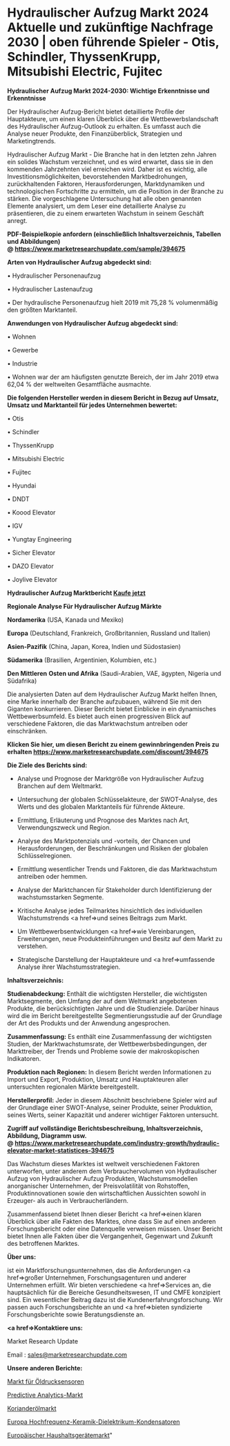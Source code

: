 # Hydraulischer Aufzug Markt 2024 Aktuelle und zukünftige Nachfrage 2030 | oben führende Spieler - Otis, Schindler, ThyssenKrupp, Mitsubishi Electric, Fujitec

<strong>Hydraulischer Aufzug Markt 2024-2030: Wichtige Erkenntnisse und Erkenntnisse</strong>

Der Hydraulischer Aufzug-Bericht bietet detaillierte Profile der Hauptakteure, um einen klaren Überblick über die Wettbewerbslandschaft des Hydraulischer Aufzug-Outlook zu erhalten. Es umfasst auch die Analyse neuer Produkte, den Finanzüberblick, Strategien und Marketingtrends.

Hydraulischer Aufzug Markt - Die Branche hat in den letzten zehn Jahren ein solides Wachstum verzeichnet, und es wird erwartet, dass sie in den kommenden Jahrzehnten viel erreichen wird. Daher ist es wichtig, alle Investitionsmöglichkeiten, bevorstehenden Marktbedrohungen, zurückhaltenden Faktoren, Herausforderungen, Marktdynamiken und technologischen Fortschritte zu ermitteln, um die Position in der Branche zu stärken. Die vorgeschlagene Untersuchung hat alle oben genannten Elemente analysiert, um dem Leser eine detaillierte Analyse zu präsentieren, die zu einem erwarteten Wachstum in seinem Geschäft anregt.

<strong><b>PDF-Beispielkopie anfordern (einschließlich Inhaltsverzeichnis, Tabellen und Abbildungen) @ </b></strong><strong><a href=https://www.marketresearchupdate.com/sample/394675><strong>https://www.marketresearchupdate.com/sample/394675</u></a></strong></strong>

<strong>Arten von Hydraulischer Aufzug abgedeckt sind:</strong>

• Hydraulischer Personenaufzug

• Hydraulischer Lastenaufzug

• Der hydraulische Personenaufzug hielt 2019 mit 75,28 % volumenmäßig den größten Marktanteil.

<strong>Anwendungen von Hydraulischer Aufzug abgedeckt sind:</strong>

• Wohnen

• Gewerbe

• Industrie

• Wohnen war der am häufigsten genutzte Bereich, der im Jahr 2019 etwa 62,04 % der weltweiten Gesamtfläche ausmachte.

<strong>Die folgenden Hersteller werden in diesem Bericht in Bezug auf Umsatz, Umsatz und Marktanteil für jedes Unternehmen bewertet:</strong>

• Otis

• Schindler

• ThyssenKrupp

• Mitsubishi Electric

• Fujitec

• Hyundai

• DNDT

• Koood Elevator

• IGV

• Yungtay Engineering

• Sicher Elevator

• DAZO Elevator

• Joylive Elevator

<strong>Hydraulischer Aufzug Marktbericht <a href=https://www.marketresearchupdate.com/buynow/394675>Kaufe jetzt</a></strong>

<strong>Regionale Analyse Für Hydraulischer Aufzug Märkte</strong>

<strong>Nordamerika</strong> (USA, Kanada und Mexiko)

<strong>Europa</strong> (Deutschland, Frankreich, Großbritannien, Russland und Italien)

<strong>Asien-Pazifik</strong> (China, Japan, Korea, Indien und Südostasien)

<strong>Südamerika</strong> (Brasilien, Argentinien, Kolumbien, etc.)

<strong>Den Mittleren</strong> <strong>Osten und Afrika</strong> (Saudi-Arabien, VAE, ägypten, Nigeria und Südafrika)

Die analysierten Daten auf dem Hydraulischer Aufzug Markt helfen Ihnen, eine Marke innerhalb der Branche aufzubauen, während Sie mit den Giganten konkurrieren. Dieser Bericht bietet Einblicke in ein dynamisches Wettbewerbsumfeld. Es bietet auch einen progressiven Blick auf verschiedene Faktoren, die das Marktwachstum antreiben oder einschränken.

<strong>Klicken Sie hier, um diesen Bericht zu einem gewinnbringenden Preis zu erhalten
</strong><strong><a href=https://www.marketresearchupdate.com/discount/394675>https://www.marketresearchupdate.com/discount/394675</b></u></strong></a>

<strong>Die Ziele des Berichts sind:</strong>

- Analyse und Prognose der Marktgröße von Hydraulischer Aufzug Branchen auf dem Weltmarkt.

- Untersuchung der globalen Schlüsselakteure, der SWOT-Analyse, des Werts und des globalen Marktanteils für führende Akteure.

- Ermittlung, Erläuterung und Prognose des Marktes nach Art, Verwendungszweck und Region.

- Analyse des Marktpotenzials und -vorteils, der Chancen und Herausforderungen, der Beschränkungen und Risiken der globalen Schlüsselregionen.

- Ermittlung wesentlicher Trends und Faktoren, die das Marktwachstum antreiben oder hemmen.

- Analyse der Marktchancen für Stakeholder durch Identifizierung der wachstumsstarken Segmente.

- Kritische Analyse jedes Teilmarktes hinsichtlich des individuellen Wachstumstrends <a href=>und</a> seines Beitrags zum Markt.

- Um Wettbewerbsentwicklungen <a href=>wie</a> Vereinbarungen, Erweiterungen, neue Produkteinführungen und Besitz auf dem Markt zu verstehen.

- Strategische Darstellung der Hauptakteure und <a href=>umfas</a>sende Analyse ihrer Wachstumsstrategien.

<strong>Inhaltsverzeichnis:</strong>

<strong>Studienabdeckung:</strong> Enthält die wichtigsten Hersteller, die wichtigsten Marktsegmente, den Umfang der auf dem Weltmarkt angebotenen Produkte, die berücksichtigten Jahre und die Studienziele. Darüber hinaus wird die im Bericht bereitgestellte Segmentierungsstudie auf der Grundlage der Art des Produkts und der Anwendung angesprochen.

<strong>Zusammenfassung:</strong> Es enthält eine Zusammenfassung der wichtigsten Studien, der Marktwachstumsrate, der Wettbewerbsbedingungen, der Markttreiber, der Trends und Probleme sowie der makroskopischen Indikatoren.

<strong>Produktion nach Regionen:</strong> In diesem Bericht werden Informationen zu Import und Export, Produktion, Umsatz und Hauptakteuren aller untersuchten regionalen Märkte bereitgestellt.

<strong>Herstellerprofil:</strong> Jeder in diesem Abschnitt beschriebene Spieler wird auf der Grundlage einer SWOT-Analyse, seiner Produkte, seiner Produktion, seines Werts, seiner Kapazität und anderer wichtiger Faktoren untersucht.

<strong><b>Zugriff auf vollständige Berichtsbeschreibung, Inhaltsverzeichnis, Abbildung, Diagramm usw. @ </b></strong><strong><a href=https://www.marketresearchupdate.com/industry-growth/hydraulic-elevator-market-statistices-394675>https://www.marketresearchupdate.com/industry-growth/hydraulic-elevator-market-statistices-394675</a></strong>

Das Wachstum dieses Marktes ist weltweit verschiedenen Faktoren unterworfen, unter anderem dem Verbrauchervolumen von Hydraulischer Aufzug von Hydraulischer Aufzug Produkten, Wachstumsmodellen anorganischer Unternehmen, der Preisvolatilität von Rohstoffen, Produktinnovationen sowie den wirtschaftlichen Aussichten sowohl in Erzeuger- als auch in Verbraucherländern.

Zusammenfassend bietet Ihnen dieser Bericht <a href=>einen</a> klaren Überblick über alle Fakten des Marktes, ohne dass Sie auf einen anderen Forschungsbericht oder eine Datenquelle verweisen müssen. Unser Bericht bietet Ihnen alle Fakten über die Vergangenheit, Gegenwart und Zukunft des betroffenen Marktes.

<strong>Über uns:</strong>

 ist ein Marktforschungsunternehmen, das die Anforderungen <a href=>großer</a> Unternehmen, Forschungsagenturen und anderer Unternehmen erfüllt. Wir bieten verschiedene <a href=>Services</a> an, die hauptsächlich für die Bereiche Gesundheitswesen, IT und CMFE konzipiert sind. Ein wesentlicher Beitrag dazu ist die Kundenerfahrungsforschung. Wir passen auch Forschungsberichte an und <a href=>bieten</a> syndizierte Forschungsberichte sowie Beratungsdienste an.

<strong><a href=>Kontaktiere uns:</a></strong>

Market Research Update

Email : sales@marketresearchupdate.com

<strong>Unsere anderen Berichte:</strong>

<a href=https://www.linkedin.com/pulse/oil-pressure-sensor-market-2023-size-growth>Markt für Öldrucksensoren</a>

<a href=https://www.linkedin.com/pulse/predictive-analytics-market-outlooks-2023-size>Predictive Analytics-Markt</a>

<a href=https://www.linkedin.com/pulse/coriander-oil-market-sizing-up-anticipating-trends-consumption>Korianderölmarkt</a>

<a href=https://www.linkedin.com/pulse/europe-high-frequency-ceramic-dielectric-capacitors>Europa Hochfrequenz-Keramik-Dielektrikum-Kondensatoren</a>

<a href=https://www.linkedin.com/pulse/europe-house-appliances-market-witness-huge-growth-2030>Europäischer Haushaltsgerätemarkt</a>"
